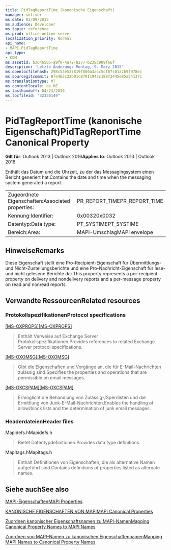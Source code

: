 ```yaml
---
title: PidTagReportTime (kanonische Eigenschaft)
manager: soliver
ms.date: 03/09/2015
ms.audience: Developer
ms.topic: reference
ms.prod: office-online-server
localization_priority: Normal
api_name:
- MAPI.PidTagReportTime
api_type:
- COM
ms.assetid: b3646505-a9f0-4a72-8277-b238c909f66f
description: 'Letzte Änderung: Montag, 9. März 2015'
ms.openlocfilehash: 298c53e537819f800a3acc5cf07c01a7b9f978ec
ms.sourcegitcommit: 8fe462c32b91c87911942c188f3445e85a54137c
ms.translationtype: MT
ms.contentlocale: de-DE
ms.lasthandoff: 04/23/2019
ms.locfileid: "32330149"
---
```

# <a name="pidtagreporttime-canonical-property"></a><span data-ttu-id="ff6d1-103">PidTagReportTime (kanonische Eigenschaft)</span><span class="sxs-lookup"><span data-stu-id="ff6d1-103">PidTagReportTime Canonical Property</span></span>

  
  
<span data-ttu-id="ff6d1-104">**Gilt für**: Outlook 2013 | Outlook 2016</span><span class="sxs-lookup"><span data-stu-id="ff6d1-104">**Applies to**: Outlook 2013 | Outlook 2016</span></span> 
  
<span data-ttu-id="ff6d1-105">Enthält das Datum und die Uhrzeit, zu der das Messagingsystem einen Bericht generiert hat.</span><span class="sxs-lookup"><span data-stu-id="ff6d1-105">Contains the date and time when the messaging system generated a report.</span></span>
  
|||
|:-----|:-----|
|<span data-ttu-id="ff6d1-106">Zugeordnete Eigenschaften:</span><span class="sxs-lookup"><span data-stu-id="ff6d1-106">Associated properties:</span></span>  <br/> |<span data-ttu-id="ff6d1-107">PR_REPORT_TIME</span><span class="sxs-lookup"><span data-stu-id="ff6d1-107">PR_REPORT_TIME</span></span>  <br/> |
|<span data-ttu-id="ff6d1-108">Kennung:</span><span class="sxs-lookup"><span data-stu-id="ff6d1-108">Identifier:</span></span>  <br/> |<span data-ttu-id="ff6d1-109">0x0032</span><span class="sxs-lookup"><span data-stu-id="ff6d1-109">0x0032</span></span>  <br/> |
|<span data-ttu-id="ff6d1-110">Datentyp:</span><span class="sxs-lookup"><span data-stu-id="ff6d1-110">Data type:</span></span>  <br/> |<span data-ttu-id="ff6d1-111">PT_SYSTIME</span><span class="sxs-lookup"><span data-stu-id="ff6d1-111">PT_SYSTIME</span></span>  <br/> |
|<span data-ttu-id="ff6d1-112">Bereich:</span><span class="sxs-lookup"><span data-stu-id="ff6d1-112">Area:</span></span>  <br/> |<span data-ttu-id="ff6d1-113">MAPI-Umschlag</span><span class="sxs-lookup"><span data-stu-id="ff6d1-113">MAPI envelope</span></span>  <br/> |
   
## <a name="remarks"></a><span data-ttu-id="ff6d1-114">Hinweise</span><span class="sxs-lookup"><span data-stu-id="ff6d1-114">Remarks</span></span>

<span data-ttu-id="ff6d1-115">Diese Eigenschaft stellt eine Pro-Recipient-Eigenschaft für Übermittlungs- und Nicht-Zustellungsberichte und eine Pro-Nachricht-Eigenschaft für lese- und nicht gelesene Berichte dar.</span><span class="sxs-lookup"><span data-stu-id="ff6d1-115">This property represents a per-recipient property on delivery and nondelivery reports and a per-message property on read and nonread reports.</span></span> 
  
## <a name="related-resources"></a><span data-ttu-id="ff6d1-116">Verwandte Ressourcen</span><span class="sxs-lookup"><span data-stu-id="ff6d1-116">Related resources</span></span>

### <a name="protocol-specifications"></a><span data-ttu-id="ff6d1-117">Protokollspezifikationen</span><span class="sxs-lookup"><span data-stu-id="ff6d1-117">Protocol specifications</span></span>

<span data-ttu-id="ff6d1-118">[[MS-OXPROPS]](https://msdn.microsoft.com/library/f6ab1613-aefe-447d-a49c-18217230b148%28Office.15%29.aspx)</span><span class="sxs-lookup"><span data-stu-id="ff6d1-118">[[MS-OXPROPS]](https://msdn.microsoft.com/library/f6ab1613-aefe-447d-a49c-18217230b148%28Office.15%29.aspx)</span></span>
  
> <span data-ttu-id="ff6d1-119">Enthält Verweise auf Exchange Server Protokollspezifikationen.</span><span class="sxs-lookup"><span data-stu-id="ff6d1-119">Provides references to related Exchange Server protocol specifications.</span></span>
    
<span data-ttu-id="ff6d1-120">[[MS-OXOMSG]](https://msdn.microsoft.com/library/daa9120f-f325-4afb-a738-28f91049ab3c%28Office.15%29.aspx)</span><span class="sxs-lookup"><span data-stu-id="ff6d1-120">[[MS-OXOMSG]](https://msdn.microsoft.com/library/daa9120f-f325-4afb-a738-28f91049ab3c%28Office.15%29.aspx)</span></span>
  
> <span data-ttu-id="ff6d1-121">Gibt die Eigenschaften und Vorgänge an, die für E-Mail-Nachrichten zulässig sind.</span><span class="sxs-lookup"><span data-stu-id="ff6d1-121">Specifies the properties and operations that are permissible on email messages.</span></span>
    
<span data-ttu-id="ff6d1-122">[[MS-OXCSPAM]](https://msdn.microsoft.com/library/522f8587-4aed-4cd6-831b-40bd87862189%28Office.15%29.aspx)</span><span class="sxs-lookup"><span data-stu-id="ff6d1-122">[[MS-OXCSPAM]](https://msdn.microsoft.com/library/522f8587-4aed-4cd6-831b-40bd87862189%28Office.15%29.aspx)</span></span>
  
> <span data-ttu-id="ff6d1-123">Ermöglicht die Behandlung von Zulässig-/Sperrlisten und die Ermittlung von Junk-E-Mail-Nachrichten.</span><span class="sxs-lookup"><span data-stu-id="ff6d1-123">Enables the handling of allow/block lists and the determination of junk email messages.</span></span>
    
### <a name="header-files"></a><span data-ttu-id="ff6d1-124">Headerdateien</span><span class="sxs-lookup"><span data-stu-id="ff6d1-124">Header files</span></span>

<span data-ttu-id="ff6d1-125">Mapidefs.h</span><span class="sxs-lookup"><span data-stu-id="ff6d1-125">Mapidefs.h</span></span>
  
> <span data-ttu-id="ff6d1-126">Bietet Datentypdefinitionen.</span><span class="sxs-lookup"><span data-stu-id="ff6d1-126">Provides data type definitions.</span></span>
    
<span data-ttu-id="ff6d1-127">Mapitags.h</span><span class="sxs-lookup"><span data-stu-id="ff6d1-127">Mapitags.h</span></span>
  
> <span data-ttu-id="ff6d1-128">Enthält Definitionen von Eigenschaften, die als alternative Namen aufgeführt sind.</span><span class="sxs-lookup"><span data-stu-id="ff6d1-128">Contains definitions of properties listed as alternate names.</span></span>
    
## <a name="see-also"></a><span data-ttu-id="ff6d1-129">Siehe auch</span><span class="sxs-lookup"><span data-stu-id="ff6d1-129">See also</span></span>



[<span data-ttu-id="ff6d1-130">MAPI-Eigenschaften</span><span class="sxs-lookup"><span data-stu-id="ff6d1-130">MAPI Properties</span></span>](mapi-properties.md)
  
[<span data-ttu-id="ff6d1-131">KANONISCHE EIGENSCHAFTEN VON MAPI</span><span class="sxs-lookup"><span data-stu-id="ff6d1-131">MAPI Canonical Properties</span></span>](mapi-canonical-properties.md)
  
[<span data-ttu-id="ff6d1-132">Zuordnen kanonischer Eigenschaftsnamen zu MAPI-Namen</span><span class="sxs-lookup"><span data-stu-id="ff6d1-132">Mapping Canonical Property Names to MAPI Names</span></span>](mapping-canonical-property-names-to-mapi-names.md)
  
[<span data-ttu-id="ff6d1-133">Zuordnen von MAPI-Namen zu kanonischen Eigenschaftennamen</span><span class="sxs-lookup"><span data-stu-id="ff6d1-133">Mapping MAPI Names to Canonical Property Names</span></span>](mapping-mapi-names-to-canonical-property-names.md)

